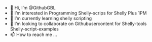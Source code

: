- 👋 Hi, I’m @GithubGBL
- 👀 I’m interested in Programming Shelly-scrips for Shelly Plus 1PM
- 🌱 I’m currently learning shelly scripting
- 💞️ I’m looking to collaborate on Githubusercontent for Shelly-tools Shelly-script-examples
- 📫 How to reach me ...

<!---
GithubGBL/GithubGBL is a ✨ special ✨ repository because its `README.md` (this file) appears on your GitHub profile.
You can click the Preview link to take a look at your changes.
--->
